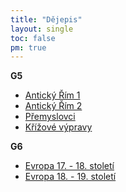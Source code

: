 ```yaml
---
title: "Dějepis"
layout: single
toc: false
pm: true
---
```

**G5**
- [Antický Řím 1](/notes/school/history/antický-řím-1)
- [Antický Řím 2](/notes/school/history/antický-řím-2)
- [Přemyslovci](/notes/school/history/přemyslovci)
- [Křížové výpravy](/notes/school/history/křížové-výpravy)

**G6**
- [Evropa 17. - 18. století](/notes/school/history/evropa-17-18-století)
- [Evropa 18. - 19. století](/notes/school/history/evropa-18-19-století)